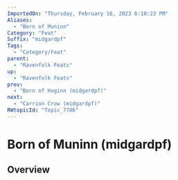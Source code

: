 ```yaml
---
ImportedOn: "Thursday, February 16, 2023 6:10:23 PM"
Aliases:
  - "Born of Muninn"
Category: "Feat"
Suffix: "midgardpf"
Tags:
  - "Category/Feat"
parent:
  - "Ravenfolk Feats"
up:
  - "Ravenfolk Feats"
prev:
  - "Born of Huginn (midgardpf)"
next:
  - "Carrion Crow (midgardpf)"
RWtopicId: "Topic_7786"
---
```

# Born of Muninn (midgardpf)
## Overview
